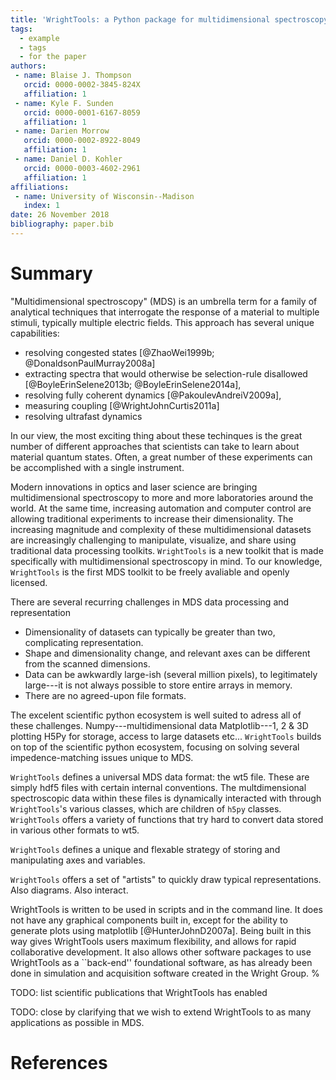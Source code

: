 ```yaml
---
title: 'WrightTools: a Python package for multidimensional spectroscopy'
tags:
  - example
  - tags
  - for the paper
authors:
 - name: Blaise J. Thompson
   orcid: 0000-0002-3845-824X
   affiliation: 1
 - name: Kyle F. Sunden
   orcid: 0000-0001-6167-8059
   affiliation: 1
 - name: Darien Morrow
   orcid: 0000-0002-8922-8049
   affiliation: 1
 - name: Daniel D. Kohler
   orcid: 0000-0003-4602-2961
   affiliation: 1
affiliations:
 - name: University of Wisconsin--Madison
   index: 1
date: 26 November 2018
bibliography: paper.bib
---
```


# Summary

"Multidimensional spectroscopy" (MDS) is an umbrella term for a family of analytical techniques that interrogate the response of a material to multiple stimuli, typically multiple electric fields.
This approach has several unique capabilities:

- resolving congested states [@ZhaoWei1999b; @DonaldsonPaulMurray2008a]
- extracting spectra that would otherwise be selection-rule disallowed [@BoyleErinSelene2013b; @BoyleErinSelene2014a],
- resolving fully coherent dynamics [@PakoulevAndreiV2009a],
- measuring coupling [@WrightJohnCurtis2011a]
- resolving ultrafast dynamics

In our view, the most exciting thing about these techinques is the great number of different approaches that scientists can take to learn about material quantum states.
Often, a great number of these experiments can be accomplished with a single instrument.

Modern innovations in optics and laser science are bringing multidimensional spectroscopy to more and more laboratories around the world.
At the same time, increasing automation and computer control are allowing traditional experiments to increase their dimensionality.
The increasing magnitude and complexity of these multidimensional datasets are increasingly challenging to manipulate, visualize, and share using traditional data processing toolkits.
``WrightTools`` is a new toolkit that is made specifically with multidimensional spectroscopy in mind.
To our knowledge, ``WrightTools`` is the first MDS toolkit to be freely avaliable and openly licensed.

There are several recurring challenges in MDS data processing and representation
- Dimensionality of datasets can typically be greater than two, complicating representation.
- Shape and dimensionality change, and relevant axes can be different from the scanned dimensions.
- Data can be awkwardly large-ish (several million pixels), to legitimately large---it is not always possible to store entire arrays in memory.
- There are no agreed-upon file formats.

The excelent scientific python ecosystem is well suited to adress all of these challenges.
Numpy---multidimensional data
Matplotlib---1, 2 & 3D plotting
H5Py for storage, access to large datasets
etc...
``WrightTools`` builds on top of the scientific python ecosystem, focusing on solving several impedence-matching issues unique to MDS.

``WrightTools`` defines a universal MDS data format: the wt5 file.
These are simply hdf5 files with certain internal conventions.
The multdimensional spectroscopic data within these files is dynamically interacted with through ``WrightTools``'s various classes, which are children of ``h5py`` classes.
``WrightTools`` offers a variety of functions that try hard to convert data stored in various other formats to wt5.

``WrightTools`` defines a unique and flexable strategy of storing and manipulating axes and variables.

``WrightTools`` offers a set of "artists" to quickly draw typical representations.
Also diagrams.
Also interact.

WrightTools is written to be used in scripts and in the command line.
It does not have any graphical components built in, except for the ability to generate plots using matplotlib [@HunterJohnD2007a].
Being built in this way gives WrightTools users maximum flexibility, and allows for rapid collaborative development.
It also allows other software packages to use WrightTools as a ``back-end'' foundational software, as has already been done in simulation and acquisition software created in the Wright Group.  %

TODO: list scientific publications that WrightTools has enabled

TODO: close by clarifying that we wish to extend WrightTools to as many applications as possible in MDS.

# References
